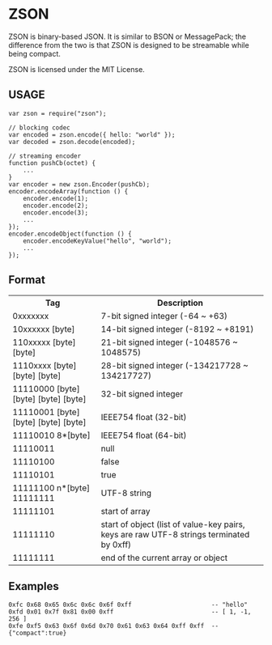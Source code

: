 ZSON
=======================================

ZSON is binary-based JSON. It is similar to BSON or MessagePack; the difference from the two is that ZSON is designed to be streamable while being compact.

ZSON is licensed under the MIT License.

USAGE
-----

```
var zson = require("zson");

// blocking codec
var encoded = zson.encode({ hello: "world" });
var decoded = zson.decode(encoded);

// streaming encoder
function pushCb(octet) {
    ...
}
var encoder = new zson.Encoder(pushCb);
encoder.encodeArray(function () {
    encoder.encode(1);
    encoder.encode(2);
    encoder.encode(3);
    ...
});
encoder.encodeObject(function () {
    encoder.encodeKeyValue("hello", "world");
    ...
});
```


Format
------

<table>
<tr>
<th>Tag</th>
<th>Description</th>
</tr>
<tr><td>0xxxxxxx</td><td>7-bit signed integer (-64 ~ +63)</td></tr>
<tr><td>10xxxxxx [byte]</td><td>14-bit signed integer (-8192 ~ +8191)</td></tr>
<tr><td>110xxxxx [byte] [byte]</td><td>21-bit signed integer (-1048576 ~ 1048575)</td></tr>
<tr><td>1110xxxx [byte] [byte] [byte]</td><td>28-bit signed integer (-134217728 ~ 134217727)</td></tr>
<tr><td>11110000 [byte] [byte] [byte] [byte]</td><td>32-bit signed integer</td></tr>
<tr><td>11110001 [byte] [byte] [byte] [byte]</td><td>IEEE754 float (32-bit)</td></tr>
<tr><td>11110010 8*[byte]</td><td>IEEE754 float (64-bit)</td></tr>
<tr><td>11110011</td><td>null</td></tr>
<tr><td>11110100</td><td>false</td></tr>
<tr><td>11110101</td><td>true</td></tr>
<tr><td>11111100 n*[byte] 11111111</td><td>UTF-8 string</td></tr>
<tr><td>11111101</td><td>start of array</td></tr>
<tr><td>11111110</td><td>start of object (list of value-key pairs, keys are raw UTF-8 strings terminated by 0xff)</td></tr>
<tr><td>11111111</td><td>end of the current array or object</td></tr>
</table>

Examples
--------

```
0xfc 0x68 0x65 0x6c 0x6c 0x6f 0xff                      -- "hello"
0xfd 0x01 0x7f 0x81 0x00 0xff                           -- [ 1, -1, 256 ]
0xfe 0xf5 0x63 0x6f 0x6d 0x70 0x61 0x63 0x64 0xff 0xff  -- {"compact":true}
```
